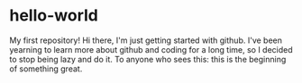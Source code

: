# hello-world
My first repository!
Hi there, I'm just getting started with github. I've been yearning to learn more about github and coding for a long time, so I decided to stop being lazy and do it. To anyone who sees this: this is the beginning of something great.

